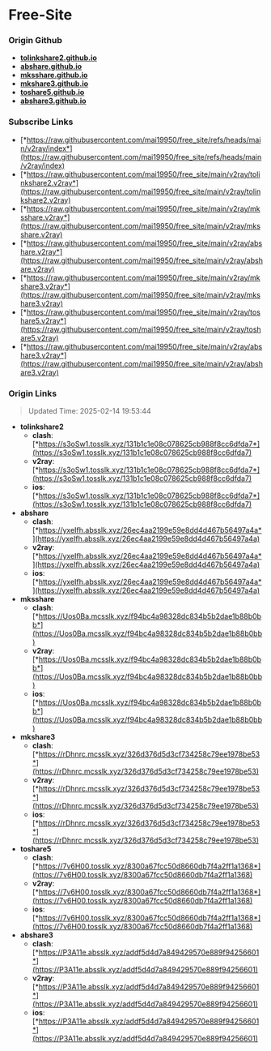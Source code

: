 # Free-Site

### Origin Github

- [**tolinkshare2.github.io**](https://github.com/tolinkshare2/tolinkshare2.github.io)
- [**abshare.github.io**](https://github.com/abshare/abshare.github.io)
- [**mksshare.github.io**](https://github.com/mksshare/mksshare.github.io)
- [**mkshare3.github.io**](https://github.com/mkshare3/mkshare3.github.io)
- [**toshare5.github.io**](https://github.com/toshare5/toshare5.github.io)
- [**abshare3.github.io**](https://github.com/abshare3/abshare3.github.io)

### Subscribe Links

- [*https://raw.githubusercontent.com/mai19950/free_site/refs/heads/main/v2ray/index*](https://raw.githubusercontent.com/mai19950/free_site/refs/heads/main/v2ray/index)
- [*https://raw.githubusercontent.com/mai19950/free_site/main/v2ray/tolinkshare2.v2ray*](https://raw.githubusercontent.com/mai19950/free_site/main/v2ray/tolinkshare2.v2ray)
- [*https://raw.githubusercontent.com/mai19950/free_site/main/v2ray/mksshare.v2ray*](https://raw.githubusercontent.com/mai19950/free_site/main/v2ray/mksshare.v2ray)
- [*https://raw.githubusercontent.com/mai19950/free_site/main/v2ray/abshare.v2ray*](https://raw.githubusercontent.com/mai19950/free_site/main/v2ray/abshare.v2ray)
- [*https://raw.githubusercontent.com/mai19950/free_site/main/v2ray/mkshare3.v2ray*](https://raw.githubusercontent.com/mai19950/free_site/main/v2ray/mkshare3.v2ray)
- [*https://raw.githubusercontent.com/mai19950/free_site/main/v2ray/toshare5.v2ray*](https://raw.githubusercontent.com/mai19950/free_site/main/v2ray/toshare5.v2ray)
- [*https://raw.githubusercontent.com/mai19950/free_site/main/v2ray/abshare3.v2ray*](https://raw.githubusercontent.com/mai19950/free_site/main/v2ray/abshare3.v2ray)

### Origin Links

> Updated Time: 2025-02-14 19:53:44

- **tolinkshare2**
  - **clash**: [*https://s3oSw1.tosslk.xyz/131b1c1e08c078625cb988f8cc6dfda7*](https://s3oSw1.tosslk.xyz/131b1c1e08c078625cb988f8cc6dfda7)
  - **v2ray**: [*https://s3oSw1.tosslk.xyz/131b1c1e08c078625cb988f8cc6dfda7*](https://s3oSw1.tosslk.xyz/131b1c1e08c078625cb988f8cc6dfda7)
  - **ios**: [*https://s3oSw1.tosslk.xyz/131b1c1e08c078625cb988f8cc6dfda7*](https://s3oSw1.tosslk.xyz/131b1c1e08c078625cb988f8cc6dfda7)
- **abshare**
  - **clash**: [*https://yxeIfh.absslk.xyz/26ec4aa2199e59e8dd4d467b56497a4a*](https://yxeIfh.absslk.xyz/26ec4aa2199e59e8dd4d467b56497a4a)
  - **v2ray**: [*https://yxeIfh.absslk.xyz/26ec4aa2199e59e8dd4d467b56497a4a*](https://yxeIfh.absslk.xyz/26ec4aa2199e59e8dd4d467b56497a4a)
  - **ios**: [*https://yxeIfh.absslk.xyz/26ec4aa2199e59e8dd4d467b56497a4a*](https://yxeIfh.absslk.xyz/26ec4aa2199e59e8dd4d467b56497a4a)
- **mksshare**
  - **clash**: [*https://Uos0Ba.mcsslk.xyz/f94bc4a98328dc834b5b2dae1b88b0bb*](https://Uos0Ba.mcsslk.xyz/f94bc4a98328dc834b5b2dae1b88b0bb)
  - **v2ray**: [*https://Uos0Ba.mcsslk.xyz/f94bc4a98328dc834b5b2dae1b88b0bb*](https://Uos0Ba.mcsslk.xyz/f94bc4a98328dc834b5b2dae1b88b0bb)
  - **ios**: [*https://Uos0Ba.mcsslk.xyz/f94bc4a98328dc834b5b2dae1b88b0bb*](https://Uos0Ba.mcsslk.xyz/f94bc4a98328dc834b5b2dae1b88b0bb)
- **mkshare3**
  - **clash**: [*https://rDhnrc.mcsslk.xyz/326d376d5d3cf734258c79ee1978be53*](https://rDhnrc.mcsslk.xyz/326d376d5d3cf734258c79ee1978be53)
  - **v2ray**: [*https://rDhnrc.mcsslk.xyz/326d376d5d3cf734258c79ee1978be53*](https://rDhnrc.mcsslk.xyz/326d376d5d3cf734258c79ee1978be53)
  - **ios**: [*https://rDhnrc.mcsslk.xyz/326d376d5d3cf734258c79ee1978be53*](https://rDhnrc.mcsslk.xyz/326d376d5d3cf734258c79ee1978be53)
- **toshare5**
  - **clash**: [*https://7v6H00.tosslk.xyz/8300a67fcc50d8660db7f4a2ff1a1368*](https://7v6H00.tosslk.xyz/8300a67fcc50d8660db7f4a2ff1a1368)
  - **v2ray**: [*https://7v6H00.tosslk.xyz/8300a67fcc50d8660db7f4a2ff1a1368*](https://7v6H00.tosslk.xyz/8300a67fcc50d8660db7f4a2ff1a1368)
  - **ios**: [*https://7v6H00.tosslk.xyz/8300a67fcc50d8660db7f4a2ff1a1368*](https://7v6H00.tosslk.xyz/8300a67fcc50d8660db7f4a2ff1a1368)
- **abshare3**
  - **clash**: [*https://P3A11e.absslk.xyz/addf5d4d7a849429570e889f94256601*](https://P3A11e.absslk.xyz/addf5d4d7a849429570e889f94256601)
  - **v2ray**: [*https://P3A11e.absslk.xyz/addf5d4d7a849429570e889f94256601*](https://P3A11e.absslk.xyz/addf5d4d7a849429570e889f94256601)
  - **ios**: [*https://P3A11e.absslk.xyz/addf5d4d7a849429570e889f94256601*](https://P3A11e.absslk.xyz/addf5d4d7a849429570e889f94256601)
